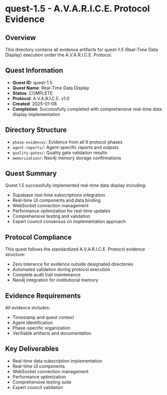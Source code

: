 # quest-1.5 - A.V.A.R.I.C.E. Protocol Evidence

## Overview
This directory contains all evidence artifacts for quest-1.5 (Real-Time Data Display) execution under the A.V.A.R.I.C.E. Protocol.

## Quest Information
- **Quest ID**: quest-1.5
- **Quest Name**: Real-Time Data Display
- **Status**: COMPLETE
- **Protocol**: A.V.A.R.I.C.E. v1.0
- **Created**: 2025-01-08
- **Completion**: Successfully completed with comprehensive real-time data display implementation

## Directory Structure
- `phase-evidence/`: Evidence from all 9 protocol phases
- `agent-reports/`: Agent-specific reports and outputs
- `quality-gates/`: Quality gate validation results
- `memorization/`: Neo4j memory storage confirmations

## Quest Summary
Quest 1.5 successfully implemented real-time data display including:
- Supabase real-time subscriptions integration
- Real-time UI components and data binding
- WebSocket connection management
- Performance optimization for real-time updates
- Comprehensive testing and validation
- Expert council consensus on implementation approach

## Protocol Compliance
This quest follows the standardized A.V.A.R.I.C.E. Protocol evidence structure:
- Zero tolerance for evidence outside designated directories
- Automated validation during protocol execution
- Complete audit trail maintenance
- Neo4j integration for institutional memory

## Evidence Requirements
All evidence includes:
- Timestamp and quest context
- Agent identification
- Phase-specific organization
- Verifiable artifacts and documentation

## Key Deliverables
- Real-time data subscription implementation
- Real-time UI components
- WebSocket connection management
- Performance optimization
- Comprehensive testing suite
- Expert council validation
